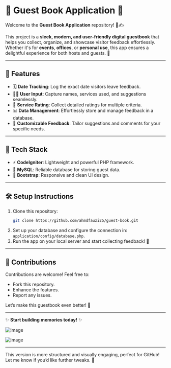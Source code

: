 # 📖 **Guest Book Application** 🎉  
Welcome to the **Guest Book Application** repository! 🚪✍️  

This project is a **sleek, modern, and user-friendly digital guestbook** that helps you collect, organize, and showcase visitor feedback effortlessly. Whether it's for **events**, **offices**, or **personal use**, this app ensures a delightful experience for both hosts and guests. 🎊  

---

## 🌟 **Features**  
- 🗓️ **Date Tracking**: Log the exact date visitors leave feedback.  
- 🙋‍♂️ **User Input**: Capture names, services used, and suggestions seamlessly.  
- 🌟 **Service Rating**: Collect detailed ratings for multiple criteria.  
- 📊 **Data Management**: Effortlessly store and manage feedback in a database.  
- 💬 **Customizable Feedback**: Tailor suggestions and comments for your specific needs.  

---

## 🚀 **Tech Stack**  
- ⚡ **CodeIgniter**: Lightweight and powerful PHP framework.  
- 💾 **MySQL**: Reliable database for storing guest data.  
- 🎨 **Bootstrap**: Responsive and clean UI design.  

---

## 🛠️ **Setup Instructions**  
1. Clone this repository:  
   ```bash  
   git clone https://github.com/ahmdfauzi25/guest-book.git  
   ```  
2. Set up your database and configure the connection in:  
   `application/config/database.php`.  
3. Run the app on your local server and start collecting feedback! 🎉  

---

## 🤝 **Contributions**  
Contributions are welcome! Feel free to:  
- Fork this repository.  
- Enhance the features.  
- Report any issues.  

Let’s make this guestbook even better! 🚀  

---

✨ **Start building memories today!** ✨  

![image](https://github.com/user-attachments/assets/b4346509-aa64-45dd-bda8-14d43e1c3275)

![image](https://github.com/user-attachments/assets/6770003f-f3f6-4c13-b2db-5c62ae18627f)

---  

This version is more structured and visually engaging, perfect for GitHub! Let me know if you’d like further tweaks. 🚀



